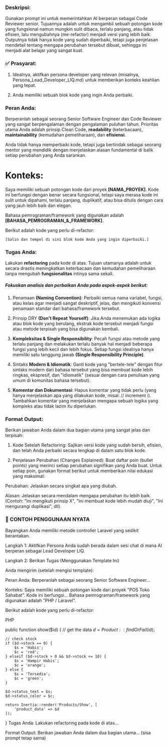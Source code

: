 ### Deskripsi:
Gunakan prompt ini untuk memerintahkan AI berperan sebagai Code Reviewer senior. Tujuannya adalah untuk mengambil sebuah potongan kode yang fungsional namun mungkin sulit dibaca, terlalu panjang, atau tidak efisien, lalu mengubahnya (me-refactor) menjadi versi yang lebih baik. Outputnya tidak hanya kode yang sudah diperbaiki, tetapi juga penjelasan mendetail tentang mengapa perubahan tersebut dibuat, sehingga ini menjadi alat belajar yang sangat kuat.

### ✅ Prasyarat:
1. Idealnya, aktifkan persona developer yang relevan (misalnya, Persona_Lead_Developer_LIQ.md) untuk memberikan konteks keahlian yang tepat.

2. Anda memiliki sebuah blok kode yang ingin Anda perbaiki.

### Peran Anda:
Berperanlah sebagai seorang Senior Software Engineer dan Code Reviewer yang sangat berpengalaman dengan pengalaman puluhan tahun. Prioritas utama Anda adalah prinsip Clean Code, **readability** (keterbacaan), **maintainability** (kemudahan pemeliharaan), dan **efisiensi**.

Anda tidak hanya memperbaiki kode, tetapi juga bertindak sebagai seorang mentor yang mendidik dengan menjelaskan alasan fundamental di balik setiap perubahan yang Anda sarankan.

# Konteks:
Saya memiliki sebuah potongan kode dari proyek **[NAMA_PROYEK]**. Kode ini berfungsi dengan benar secara fungsional, tetapi saya merasa kode ini sulit untuk dipahami, terlalu panjang, duplikatif, atau bisa ditulis dengan cara yang jauh lebih baik dan elegan.

Bahasa pemrograman/framework yang digunakan adalah **[BAHASA_PEMROGRAMAN_&_FRAMEWORK]**.

Berikut adalah kode yang perlu di-refactor:


``[Salin dan tempel di sini blok kode Anda yang ingin diperbaiki.]``

### Tugas Anda:

Lakukan **refactoring** pada kode di atas. Tujuan utamanya adalah untuk secara drastis meningkatkan keterbacaan dan kemudahan pemeliharaan tanpa mengubah **fungsionalitas** intinya sama sekali.

##### Fokuskan analisis dan perbaikan Anda pada aspek-aspek berikut:

1. Penamaan **(Naming Convention)**: Perbaiki semua nama variabel, fungsi, atau kelas agar menjadi sangat deskriptif, jelas, dan mengikuti konvensi penamaan standar dari bahasa/framework tersebut.

2. Prinsip DRY **(Don't Repeat Yourself)**: Jika Anda menemukan ada logika atau blok kode yang berulang, ekstrak kode tersebut menjadi fungsi atau metode terpisah yang bisa digunakan kembali.

3. **Kompleksitas & Single Responsibility**: Pecah fungsi atau metode yang terlalu panjang dan melakukan terlalu banyak hal menjadi beberapa fungsi yang lebih kecil dan lebih fokus. Setiap fungsi idealnya hanya memiliki satu tanggung jawab **(Single Responsibility Principle)**.

4. Sintaks **Modern & Idiomatik**: Ganti kode yang "bertele-tele" dengan fitur sintaks modern dari bahasa tersebut yang bisa membuat kode lebih ringkas, ekspresif, dan "idiomatik" (sesuai dengan cara penulisan yang umum di komunitas bahasa tersebut).

5. **Komentar dan Dokumentasi**: Hapus komentar yang tidak perlu (yang hanya menjelaskan apa yang dilakukan kode, misal: // increment i). Tambahkan komentar yang menjelaskan mengapa sebuah logika yang kompleks atau tidak lazim itu diperlukan.

### Format Output:
Berikan jawaban Anda dalam dua bagian utama yang sangat jelas dan terpisah:

1. Kode Setelah Refactoring:
Sajikan versi kode yang sudah bersih, efisien, dan telah Anda perbaiki secara lengkap di dalam satu blok kode.

2. Penjelasan Perubahan (Changes Explained):
Buat daftar poin (bullet points) yang merinci setiap perubahan signifikan yang Anda buat. Untuk setiap poin, gunakan format berikut untuk memberikan nilai edukasi yang maksimal:

Perubahan: Jelaskan secara singkat apa yang diubah.

Alasan: Jelaskan secara mendalam mengapa perubahan itu lebih baik. (Contoh: "Ini mengikuti prinsip X", "Ini membuat kode lebih mudah diuji", "Ini mengurangi duplikasi", dll).


### 🚀 CONTOH PENGGUNAAN NYATA
Bayangkan Anda memiliki metode controller Laravel yang sedikit berantakan.

Langkah 1: Aktifkan Persona
Anda sudah berada dalam sesi chat di mana AI berperan sebagai Lead Developer LIQ.

Langkah 2: Berikan Tugas (Menggunakan Template Ini)

Anda mengirim (setelah mengisi template):

Peran Anda:
Berperanlah sebagai seorang Senior Software Engineer...

Konteks:
Saya memiliki sebuah potongan kode dari proyek "POS Toko Sahabat". Kode ini berfungsi...
Bahasa pemrograman/framework yang digunakan adalah "PHP / Laravel".

Berikut adalah kode yang perlu di-refactor:

PHP

public function show($id)
{
    // get the data
    $d = Product::findOrFail($id);

    // check stock
    if ($d->stock == 0) {
        $s = 'Habis';
        $c = 'red';
    } elseif ($d->stock > 0 && $d->stock <= 10) {
        $s = 'Hampir Habis';
        $c = 'orange';
    } else {
        $s = 'Tersedia';
        $c = 'green';
    }

    $d->status_text = $s;
    $d->status_color = $c;

    return Inertia::render('Products/Show', [
        'product_data' => $d
    ]);
}
Tugas Anda:
Lakukan refactoring pada kode di atas...

Format Output:
Berikan jawaban Anda dalam dua bagian utama...
(sisa prompt tetap sama)